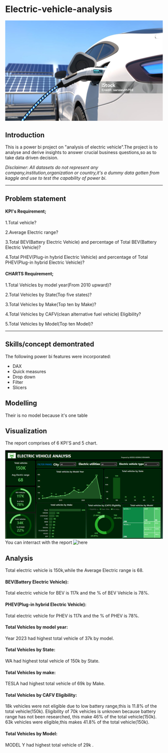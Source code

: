 # Electric-vehicle-analysis
![](https://github.com/smartalyst/Electric-vehicle-analysis/blob/main/Elect%20pht%20image%201.jpg)
## Introduction
This is a power bi project on "analysis of electric vehicle".The project is to analyse and derive insights to answer crucial business questions,so as to take data driven decision. 

_*Disclaimer*_: _All datasets do not represent any company,institution,organization or country,it's a dummy data gotten from kaggle and use to test the capability of power bi_.

---
## Problem statement

#### KPI's Requirement;

1.Total vehicle?

2.Average Electric range?

3.Total BEV(Battery Electric Vehicle) and percentage of Total BEV(Battery Electric Vehicle)?

4.Total PHEV(Plug-in hybrid Electric Vehicle) and percentage of Total PHEV(Plug-in hybrid Electric Vehicle)?

#### CHARTS Requirement;

1.Total Vehicles by model year(From 2010 upward)?

2.Total Vehicles by State(Top five states)?

3.Total Vehicles by Make(Top ten by Make)?

4.Total Vehicles by CAFV(clean alternative fuel vehicle) Eligibility?

5.Total Vehicles by Model(Top ten Model)?

---
## Skills/concept demontrated
The following power bi features were incorporated:
- DAX
- Quick measures
- Drop down
- Filter
- Slicers
  
## Modelling
Their is no model because it's one table

## Visualization
The report comprises of 6 KPI'S  and 5 chart.

![](https://github.com/smartalyst/Electric-vehicle-analysis/blob/main/Electric%20vehicle%20image%20output.PNG)
You can interract with the report ![here]()
## Analysis
Total electric vehicle is 150k,while the Average Electric range is 68.

#### BEV(Battery Electric Vehicle):
Total electric vehicle for BEV is 117k and the % of BEV Vehicle is 78%.

#### PHEV(Plug-in hybrid Electric Vehicle):
Total electric vehicle for PHEV is 117k and the % of PHEV is 78%.

#### Total Vehicles by model year:
Year 2023 had highest total vehicle of 37k by model.

#### Total Vehicles by State:
WA had highest total vehicle of 150k by State.

#### Total Vehicles by make:
TESLA had highest total vehicle of 69k by Make.

#### Total Vehicles by CAFV Eligibility:
18k vehicles were not eligible due to low battery range,this is 11.8% of the total vehicle(150k).
Eligibility of 70k vehicles is unknown because battery range has not been researched, this make 46% of the total vehicle(150k).
63k vehicles were  eligible,this makes 41.8% of the total vehicle(150k).

#### Total Vehicles by Model:
MODEL Y had highest total vehicle of 29k .




















